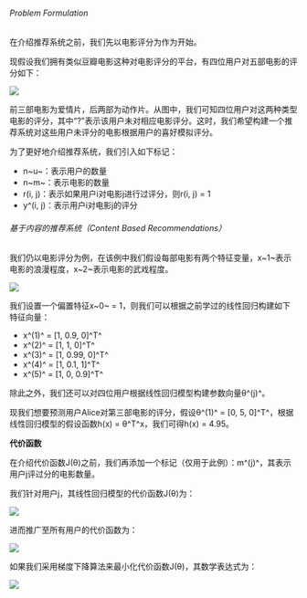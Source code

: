 ###### Problem Formulation  

在介绍推荐系统之前，我们先以电影评分为作为开始。  

现假设我们拥有类似豆瓣电影这种对电影评分的平台，有四位用户对五部电影的评分如下：  

![](http://upload-images.jianshu.io/upload_images/5983416-3551f4f706a679d9.png?imageMogr2/auto-orient/strip%7CimageView2/2/w/1240)

前三部电影为爱情片，后两部为动作片。从图中，我们可知四位用户对这两种类型电影的评分，其中“?”表示该用户未对相应电影评分。这时，我们希望构建一个推荐系统对这些用户未评分的电影根据用户的喜好模拟评分。  

为了更好地介绍推荐系统，我们引入如下标记：  

- n~u~：表示用户的数量
- n~m~：表示电影的数量
- r(i, j)：表示如果用户i对电影j进行过评分，则r(i, j) = 1
- y^(i, j)：表示用户i对电影j的评分

###### 基于内容的推荐系统（Content Based Recommendations）    

我们仍以电影评分为例，在该例中我们假设每部电影有两个特征变量，x~1~表示电影的浪漫程度，x~2~表示电影的武戏程度。  

![](http://upload-images.jianshu.io/upload_images/5983416-e8fc8f2a4fff26fb.png?imageMogr2/auto-orient/strip%7CimageView2/2/w/1240)

我们设置一个偏置特征x~0~ = 1，则我们可以根据之前学过的线性回归构建如下特征向量：  

- x^(1)^ = [1, 0.9, 0]^T^
- x^(2)^ = [1, 1, 0]^T^
- x^(3)^ = [1, 0.99, 0]^T^
- x^(4)^ = [1, 0.1, 1]^T^
- x^(5)^ = [1, 0, 0.9]^T^  

除此之外，我们还可以对四位用户根据线性回归模型构建参数向量θ^(j)^。     

现我们想要预测用户Alice对第三部电影的评分，假设θ^(1)^ = [0, 5, 0]^T^，根据线性回归模型的假设函数h(x) = θ^T^x，我们可得h(x) = 4.95。  

**代价函数**  

在介绍代价函数J(θ)之前，我们再添加一个标记（仅用于此例）：m^(j)^，其表示用户j评过分的电影数量。  

我们针对用户j，其线性回归模型的代价函数J(θ)为：  

![](http://upload-images.jianshu.io/upload_images/5983416-056f3dcb373ce100.png?imageMogr2/auto-orient/strip%7CimageView2/2/w/1240)

进而推广至所有用户的代价函数为：  

![](http://upload-images.jianshu.io/upload_images/5983416-085c285b16ff0602.png?imageMogr2/auto-orient/strip%7CimageView2/2/w/1240)

如果我们采用梯度下降算法来最小化代价函数J(θ)，其数学表达式为：  

![](http://upload-images.jianshu.io/upload_images/5983416-f213bfd59667f64c.png?imageMogr2/auto-orient/strip%7CimageView2/2/w/1240)
